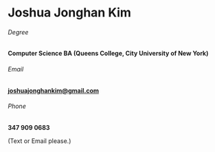 # Joshua Jonghan Kim

###### Degree
**Computer Science BA (Queens College, City University of New York)**
###### Email
**joshuajonghankim@gmail.com**
###### Phone
**347 909 0683**

(Text or Email please.)
